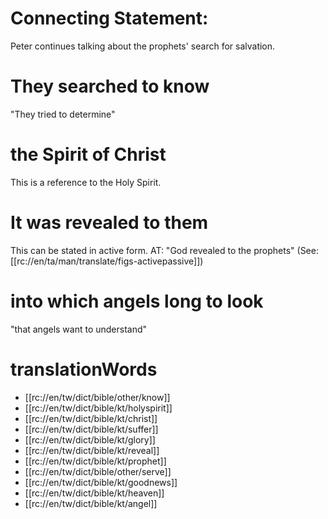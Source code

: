 # Connecting Statement:

Peter continues talking about the prophets' search for salvation.

# They searched to know

"They tried to determine"

# the Spirit of Christ

This is a reference to the Holy Spirit.

# It was revealed to them

This can be stated in active form. AT: "God revealed to the prophets" (See: [[rc://en/ta/man/translate/figs-activepassive]])

# into which angels long to look

"that angels want to understand"

# translationWords

* [[rc://en/tw/dict/bible/other/know]]
* [[rc://en/tw/dict/bible/kt/holyspirit]]
* [[rc://en/tw/dict/bible/kt/christ]]
* [[rc://en/tw/dict/bible/kt/suffer]]
* [[rc://en/tw/dict/bible/kt/glory]]
* [[rc://en/tw/dict/bible/kt/reveal]]
* [[rc://en/tw/dict/bible/kt/prophet]]
* [[rc://en/tw/dict/bible/other/serve]]
* [[rc://en/tw/dict/bible/kt/goodnews]]
* [[rc://en/tw/dict/bible/kt/heaven]]
* [[rc://en/tw/dict/bible/kt/angel]]
